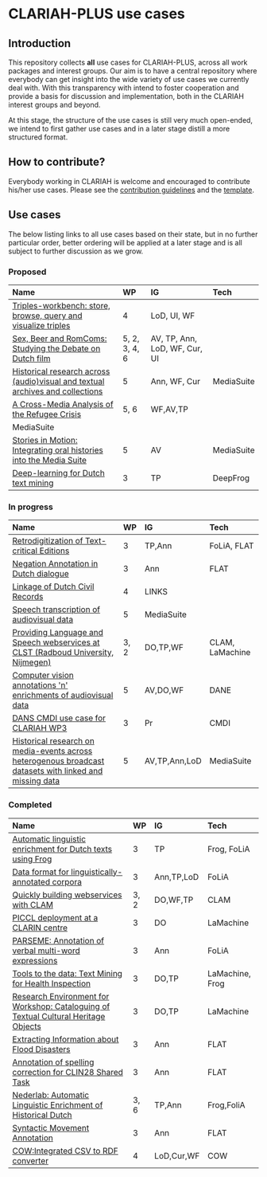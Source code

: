 # CLARIAH-PLUS use cases

## Introduction

This repository collects **all** use cases for CLARIAH-PLUS, across all work
packages and interest groups. Our aim is to have a central repository where
everybody can get insight into the wide variety of use cases we currently deal
with. With this transparency with intend to foster cooperation and provide a basis
for discussion and implementation, both in the CLARIAH interest groups and beyond.

At this stage, the structure of the use cases is still very much open-ended, we
intend to first gather use cases and in a later stage distill a more structured
format.

## How to contribute?

Everybody working in CLARIAH is welcome and encouraged to contribute his/her
use cases. Please see the [contribution guidelines](CONTRIBUTING.md) and the [template](TEMPLATE.md).

## Use cases

The below listing links to all use cases based on their state, but in no further particular order, better ordering will be applied at a later stage and is all subject to further discussion as we grow.

### Proposed

|   Name                                                          |      WP | IG  | Tech |
| :-------------------------------------------------------------- | :------ | :-- | :--- |
| [Triples-workbench: store, browse, query and visualize triples](cases/triples-workbench.md) | 4 | LoD, UI, WF |
| [Sex, Beer and RomComs: Studying the Debate on Dutch film](cases/debate_on_dutch_film.md) | 5, 2, 3, 4, 6 | AV, TP, Ann, LoD, WF, Cur, UI |
| [Historical research across (audio)visual and textual archives and collections](cases/historical_research_across_archives_collections.md) | 5 | Ann, WF, Cur | MediaSuite |
| [A Cross-Media Analysis of the Refugee Crisis](cases/Cross-Media_Analysis_of_the_Refugee_Crisis.md) | 5, 6 | WF,AV,TP
| MediaSuite |
| [Stories in Motion: Integrating oral histories into the Media Suite](cases/stories_in_Motion.md) | 5 | AV | MediaSuite |
| [Deep-learning for Dutch text mining](cases/deepfrog.md) | 3 | TP | DeepFrog |

### In progress

|   Name                                                          |      WP | IG  | Tech |
| :-------------------------------------------------------------- | :------ | :-- | :--- |
| [Retrodigitization of Text-critical Editions](cases/max-weber.md) | 3 | TP,Ann | FoLiA, FLAT |
| [Negation Annotation in Dutch dialogue](cases/negation-annotation-task.md) | 3 | Ann | FLAT |
| [Linkage of Dutch Civil Records](cases/civil-records-linkage.md) | 4 | LINKS |
| [Speech transcription of audiovisual data](cases/mediasuite-speech-transcription.md) | 5 | MediaSuite |
| [Providing Language and Speech webservices at CLST (Radboud University, Nijmegen)](cases/clst-webservices.md) | 3, 2 | DO,TP,WF | CLAM, LaMachine |
| [Computer vision annotations 'n' enrichments of audiovisual data](cases/dane-av-enrichments.md) | 5 | AV,DO,WF | DANE |
| [DANS CMDI use case for CLARIAH WP3](cases/dans-cmdi.md) | 3 | Pr | CMDI |
| [Historical research on media-events across heterogenous broadcast datasets with linked and missing data](cases/historical_research_on_media-events_across_heterogenous_broadcast_data.md) | 5 | AV,TP,Ann,LoD | MediaSuite |

### Completed

|   Name                                                          |      WP | IG  | Tech |
| :-------------------------------------------------------------- | :------ | :-- | :--- |
| [Automatic linguistic enrichment for Dutch texts using Frog](cases/frog.md) | 3 | TP | Frog, FoLiA |
| [Data format for linguistically-annotated corpora](cases/folia-corpora.md) | 3 | Ann,TP,LoD | FoLiA |
| [Quickly building webservices with CLAM](cases/clam-webservice.md) | 3, 2 | DO,WF,TP | CLAM |
| [PICCL deployment at a CLARIN centre](cases/piccl-deployment.md) | 3 | DO | LaMachine |
| [PARSEME: Annotation of verbal multi-word expressions](cases/parseme.md) | 3 | Ann | FoLiA |
| [Tools to the data: Text Mining for Health Inspection](cases/text-mining-for-health-inspection.md) | 3 | DO,TP | LaMachine, Frog |
| [Research Environment for Workshop: Cataloguing of Textual Cultural Heritage Objects](cases/cataloguing-of-textual-cultural-heritage-objects.md) | 3 | DO,TP | LaMachine |
| [Extracting Information about Flood Disasters ](cases/flood-tags.md) | 3 | Ann | FLAT |
| [Annotation of spelling correction for CLIN28 Shared Task](cases/clin28sharedtask.md) | 3 | Ann | FLAT |
| [Nederlab: Automatic Linguistic Enrichment of Historical Dutch](cases/nederlab-enrichment.md) | 3, 6 | TP,Ann | Frog,FoliA |
| [Syntactic Movement Annotation](cases/syntactic-movement-annotation.md) | 3 | Ann | FLAT |
| [COW:Integrated CSV to RDF converter](https://github.com/CLARIAH/usecases/blob/master/cases/usecase-cow.md) | 4 | LoD,Cur,WF | COW |
